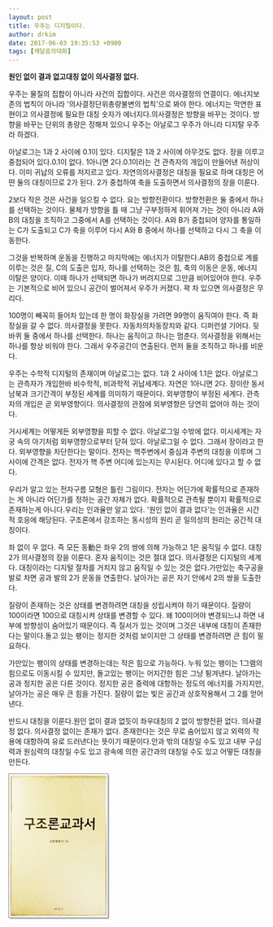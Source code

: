 ```yaml
---
layout: post
title: 우주는 디지털이다.
author: drkim
date: 2017-06-03 19:35:53 +0900
tags: [깨달음의대화]
---
```

**원인 없이 결과 없고대칭 없이 의사결정 없다.**

  


우주는 물질의 집합이 아니라 사건의 집합이다. 사건은 의사결정의 연결이다. 에너지보존의 법칙이 아니라 '의사결정단위총량불변의 법칙'으로 봐야 한다. 에너지는 막연한 표현이고 의사결정에 필요한 대칭 숫자가 에너지다.의사결정은 방향을 바꾸는 것이다. 방향을 바꾸는 단위의 총량은 정해져 있으니 우주는 아날로그 우주가 아니라 디지탈 우주라 하겠다.

  


아날로그는 1과 2 사이에 0.1이 있다. 디지탈은 1과 2 사이에 아무것도 없다. 장을 이루고 중첩되어 있다.0.1이 없다. 1아니면 2다.0.1이라는 건 관측자의 개입이 만들어낸 허상이다. 이미 귀납의 오류를 저지르고 있다. 자연의의사결정은 대칭을 필요로 하며 대칭은 어떤 둘의 대칭이므로 2가 된다. 2가 중첩하여 축을 도출하면서 의사결정의 장을 이룬다.

  


2보다 작은 것은 사건을 일으킬 수 없다. 요는 방향전환이다. 방향전환은 둘 중에서 하나를 선택하는 것이다. 물체가 방향을 틀 때 그냥 구부정하게 휘어져 가는 것이 아니라 A와 B의 대칭을 조직하고 그중에서 A를 선택하는 것이다. A와 B가 중첩되어 양자를 통일하는 C가 도출되고 C가 축을 이루어 다시 A와 B 중에서 하나를 선택하고 다시 그 축을 이동한다.

  


그것을 반복하며 운동을 진행하고 마지막에는 에너지가 이탈한다.AB의 중첩으로 계를 이루는 것은 질, C의 도출은 입자, 하나를 선택하는 것은 힘, 축의 이동은 운동, 에너지 이탈은 양이다. 이때 하나가 선택되면 하나가 버려지므로 그만큼 비어있어야 한다. 우주는 기본적으로 비어 있으니 공간이 벌어져서 우주가 커졌다. 꽉 차 있으면 의사결정은 무리다.

  


100명이 빼꼭히 들어차 있는데 한 명이 화장실을 가려면 99명이 움직여야 한다. 즉 화장실을 갈 수 없다. 의사결정을 못한다. 자동차의차동장치와 같다. 디퍼런셜 기어다. 뒷바퀴 둘 중에서 하나를 선택한다. 하나는 움직이고 하나는 멈춘다. 의사결정을 위해서는 하나를 항상 비워야 한다. 그래서 우주공간이 연출된다. 먼저 둘을 조직하고 하나를 비운다.

  


우주는 수학적 디지털의 존재이며 아날로그는 없다. 1과 2 사이에 1.1은 없다. 아날로그는 관측자가 개입한바 비수학적, 비과학적 귀납세계다. 자연은 1아니면 2다. 장이란 동서남북과 크기간격이 부정된 세계를 의미하기 때문이다. 외부영향이 부정된 세계다. 관측자의 개입은 곧 외부영향이다. 의사결정의 관점에 외부영향은 당연히 없어야 하는 것이다.

  


거시세계는 어떻게든 외부영향을 피할 수 없다. 아날로그일 수밖에 없다. 미시세계는 자궁 속의 아기처럼 외부영향으로부터 닫혀 있다. 아날로그일 수 없다. 그래서 장이라고 한다. 외부영향을 차단한다는 말이다. 전자는 핵주변에서 중심과 주변의 대칭을 이루며 그 사이에 간격은 없다. 전자가 핵 주변 어디에 있는지는 무시된다. 어디에 있다고 할 수 없다.

  


우리가 알고 있는 전자구름 모형은 틀린 그림이다. 전자는 어딘가에 확률적으로 존재하는 게 아니라 어딘가를 정하는 공간 자체가 없다. 확률적으로 관측될 뿐이지 확률적으로 존재하는게 아니다.우리는 인과율만 알고 있다. '원인 없이 결과 없다'는 인과율은 시간적 호응에 해당된다. 구조론에서 강조하는 동시성의 원리 곧 일의성의 원리는 공간적 대칭이다.

  


좌 없이 우 없다. 즉 모든 동動은 좌우 2의 쌍에 의해 가능하고 1은 움직일 수 없다. 대칭 2가 의사결정의 장을 이룬다. 혼자 움직이는 것은 절대 없다. 의사결정은 디지털의 세계다. 대칭이라는 디지털 절차를 거치지 않고 움직일 수 있는 것은 없다.가만있는 축구공을 발로 차면 공과 발의 2가 운동을 연출한다. 날아가는 공은 자기 안에서 2의 쌍을 도출한다.

  


질량이 존재하는 것은 상태를 변경하려면 대칭을 성립시켜야 하기 때문이다. 질량이 100이라면 100으로 대칭시켜 상태를 변경할 수 있다. 왜 100이어야 변경되느냐 하면 내부에 방향성이 숨어있기 때문이다. 즉 질서가 있는 것이며 그것은 내부에 대칭이 존재한다는 말이다.돌고 있는 팽이는 정지한 것처럼 보이지만 그 상태를 변경하려면 큰 힘이 필요하다.

  


가만있는 팽이의 상태를 변경하는데는 작은 힘으로 가능하다. 누워 있는 팽이는 1그램의 힘으로도 이동시킬 수 있지만, 돌고있는 팽이는 어지간한 힘은 그냥 튕겨낸다. 날아가는 공과 정지한 공은 다른 것이다. 정지한 공은 중력에 대항하는 정도의 에너지를 가지지만, 날아가는 공은 매우 큰 힘을 가진다. 질량이 없는 빛은 공간과 상호작용해서 그 2를 얻어낸다.

  


반드시 대칭을 이룬다.원인 없이 결과 없듯이 좌우대칭의 2 없이 방향전환 없다. 의사결정 없다. 의사결정 없이는 존재가 없다. 존재한다는 것은 무로 숨어있지 않고 외력의 작용에 대항하여 유로 드러낸다는 뜻이기 때문이다.안과 밖의 대칭일 수도 있고 내부 구심력과 원심력의 대칭일 수도 있고 광속에 의한 공간과의 대칭일 수도 있고 어떻든 대칭을 만든다.

  


![](/files/attach/images/198/682/851/20170108_234810.jpg)